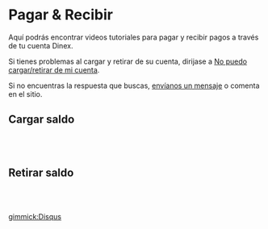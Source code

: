 # Pagar & Recibir

Aquí podrás encontrar videos tutoriales para pagar y recibir pagos a través de tu cuenta Dinex. 

Si tienes problemas al cargar y  retirar de su cuenta, dirijase a [No puedo cargar/retirar de mi cuenta](soluciones.md). 

Si no encuentras la respuesta que buscas, [envíanos un mensaje](solicitud.md) o comenta en el sitio.

## Cargar saldo


<br><br>

## Retirar saldo


<br><br>

[gimmick:Disqus](dinexinfo)